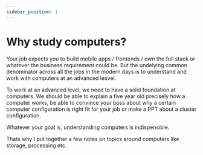 ```yaml
---
sidebar_position: 1
---
```


# Why study computers?

Your job expects you to build mobile apps / frontends / own the full stack or whatever the business requirement could be. But the undelying common denominator across all the jobs in the modern days is to understand and work with computers at an advanced lesvel.

To work at an advanced level, we need to have a solid foundation at computers. We should be able to explain a five year old precisely how a computer works, be able to convince your boss about why a certain computer configuration is right fit for your job or make a PPT about a cluster configuration.

Whatever your goal is, understanding computers is indispensible.

Thats why I put together a few notes on topics around computers like storage, processing etc.